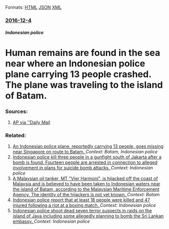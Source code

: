 
Formats: [HTML](/news/2016/12/4/human-remains-are-found-in-the-sea-near-where-an-indonesian-police-plane-carrying-13-people-crashed-the-plane-was-traveling-to-the-island-o.html)  [JSON](/news/2016/12/4/human-remains-are-found-in-the-sea-near-where-an-indonesian-police-plane-carrying-13-people-crashed-the-plane-was-traveling-to-the-island-o.json)  [XML](/news/2016/12/4/human-remains-are-found-in-the-sea-near-where-an-indonesian-police-plane-carrying-13-people-crashed-the-plane-was-traveling-to-the-island-o.xml)  

### [2016-12-4](/news/2016/12/4/index.md)

##### Indonesian police
# Human remains are found in the sea near where an Indonesian police plane carrying 13 people crashed. The plane was traveling to the island of Batam. 




### Sources:

1. [AP via ''Daily Mail](http://www.dailymail.co.uk/wires/ap/article-3996608/Indonesian-police-plane-missing-13-board.html)

### Related:

1. [An Indonesian police plane, reportedly carrying 13 people, goes missing near Singapore on route to Batam. ](/news/2016/12/3/an-indonesian-police-plane-reportedly-carrying-13-people-goes-missing-near-singapore-on-route-to-batam.md) _Context: Batam, Indonesian police_
2. [Indonesian police kill three people in a gunfight south of Jakarta after a bomb is found. Fourteen people are arrested in connection to alleged involvement in plans for suicide bomb attacks. ](/news/2016/12/21/indonesian-police-kill-three-people-in-a-gunfight-south-of-jakarta-after-a-bomb-is-found-fourteen-people-are-arrested-in-connection-to-alle.md) _Context: Indonesian police_
3. [A Malaysian oil tanker, MT "Vier Harmoni", is hijacked off the coast of Malaysia and is believed to have been taken to Indonesian waters near the island of Batam, according to the Malaysian Maritime Enforcement Agency. The identity of the hijackers is not yet known. ](/news/2016/08/17/a-malaysian-oil-tanker-mt-vier-harmoni-is-hijacked-off-the-coast-of-malaysia-and-is-believed-to-have-been-taken-to-indonesian-waters-nea.md) _Context: Batam_
4. [Indonesian police report that at least 18 people were killed and 47 injured following a riot at a boxing match. ](/news/2013/07/15/indonesian-police-report-that-at-least-18-people-were-killed-and-47-injured-following-a-riot-at-a-boxing-match.md) _Context: Indonesian police_
5. [Indonesian police shoot dead seven terror suspects in raids on the island of Java including some allegedly planning to bomb the Sri Lankan embassy. ](/news/2013/05/9/indonesian-police-shoot-dead-seven-terror-suspects-in-raids-on-the-island-of-java-including-some-allegedly-planning-to-bomb-the-sri-lankan-e.md) _Context: Indonesian police_

